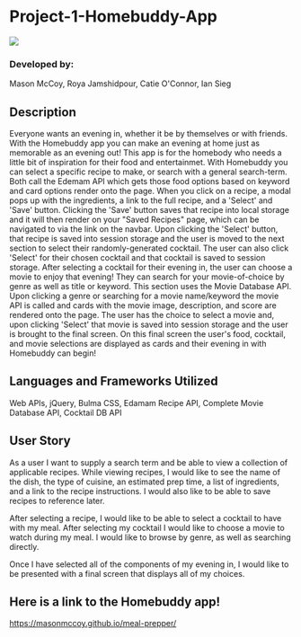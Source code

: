 # Project-1-Homebuddy-App
<img src="https://res.cloudinary.com/dcm18vy74/image/upload/v1652983440/Project1-Images/Screen_Shot_2022-05-19_at_1.03.49_PM_skuzei.png">

### Developed by:
Mason McCoy,
Roya Jamshidpour,
Catie O'Connor,
Ian Sieg

## Description
Everyone wants an evening in, whether it be by themselves or with friends. With the Homebuddy app you can make an evening at home just as memorable as an evening out! This app is for the homebody who needs a little bit of inspiration for their food and entertainmet. 
With Homebuddy you can select a specific recipe to make, or search with a general search-term. Both call the Edemam API which gets those food options based on keyword and card options render onto the page. When you click on a recipe, a modal pops up with the ingredients, a link to the full recipe, and a 'Select' and 'Save' button. Clicking the 'Save' button saves that recipe into local storage and it will then render on your "Saved Recipes" page, which can be navigated to via the link on the navbar. Upon clicking the 'Select' button, that recipe is saved into session storage and the user is moved to the next section to select their randomly-generated cocktail. The user can also click 'Select' for their chosen cocktail and that cocktail is saved to session storage. 
 After selecting a cocktail for their evening in, the user can choose a movie to enjoy that evening! They can search for your movie-of-choice by genre as well as title or keyword. This section uses the Movie Database API. Upon clicking a genre or searching for a movie name/keyword the movie API is called and cards with the movie image, description, and score are rendered onto the page. The user has the choice to select a movie and, upon clicking 'Select' that movie is saved into session storage and the user is brought to the final screen. 
 On this final screen the user's food, cocktail, and movie selections are displayed as cards and their evening in with Homebuddy can begin!

 ## Languages and Frameworks Utilized
 Web APIs, jQuery, Bulma CSS, Edamam Recipe API, Complete Movie Database API, Cocktail DB API

 ## User Story 
As a user I want to supply a search term and be able to view a collection of applicable recipes.
While viewing recipes, I would like to see the name of the dish, the type of cuisine, an estimated prep time, a list of ingredients, and a link to the recipe instructions. I would also like to be able to save recipes to reference later.

After selecting a recipe, I would like to be able to select a cocktail to have with my meal.
After selecting my cocktail I would like to choose a movie to watch during my meal. I would like to browse by genre, as well as searching directly.

Once I have selected all of the components of my evening in, I would like to be presented with a final screen that displays all of my choices.

## Here is a link to the Homebuddy app!
<a href="https://masonmccoy.github.io/meal-prepper/">https://masonmccoy.github.io/meal-prepper/